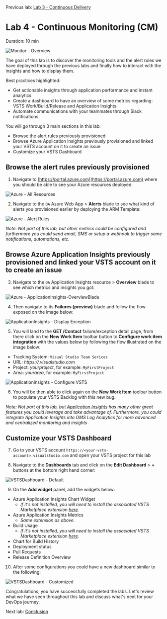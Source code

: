 Previous lab: [Lab 3 - Continuous Delivery](../Lab%203%20-%20Continuous%20Delivery/README.md)

# Lab 4 - Continuous Monitoring (CM)

Duration: 10 min

![Monitor - Overview](./imgs/Monitor-Overview.PNG)

The goal of this lab is to discover the monitoring tools and the alert rules we have deployed through the previous labs and finally how to interact with the insights and how to display them. 

Best practices highlighted:

- Get actionable insights through application performance and instant analytics
- Create a dashboard to have an overview of some metrics regarding: VSTS Work/Build/Release and Application Insights
- Automate communications with your teammates through Slack notifications

You will go through 3 main sections in this lab:

- Browse the alert rules previously provisioned
- Browse Azure Application Insights previously provisioned and linked your VSTS account on it to create an issue
- Customize your VSTS Dashboard

## Browse the alert rules previously provisioned

1. Navigate to [https://portal.azure.com](https://portal.azure.com) where you should be able to see your Azure resources deployed:

![Azure - All Resources](./imgs/Azure-AllResources.PNG)

2. Navigate to the `QA` Azure Web App > **Alerts** blade to see what kind of alerts you provisioned earlier by deploying the ARM Template:

![Azure - Alert Rules](./imgs/Azure-AlertRules.PNG)

*Note: Not part of this lab, but other metrics could be configured and furthermore you could send email, SMS or setup a webhook to trigger some notifications, automations, etc.*

## Browse Azure Application Insights previously provisioned and linked your VSTS account on it to create an issue

3. Navigate to the `QA` Application Insights resource > **Overview** blade to see which metrics and insights you got:

![Azure - ApplicationInsights-OverviewBlade](./imgs/ApplicationInsights-OverviewBlade.PNG)

4. Then navigate to its **Failures (preview)** blade and follow the flow exposed on the image below:

![ApplicationInsights - Display Exception](./imgs/ApplicationInsights-DisplayException.PNG)

5. You will land to the **GET /Contact** failure/exception detail page, from there click on the **New Work Item** toolbar button to **Configure work item integration** with the values below by following the flow illustrated on the image below:
- Tracking System: `Visual Studio Team Serices`
- URL: *https://<youraccount>.visualstudio.com*
- Project: *yourproject*, for example: `MyFirstProject`
- Area: *yourarea*, for example: `MyFirstProject`

![ApplicationInsights - Configure VSTS](./imgs/ApplicationInsights-ConfigureVSTS.PNG)

6. You will be then able to click again on the **New Work Item** toolbar button to populate your VSTS Backlog with this new bug.

*Note: Not part of this lab, but [Application Insights](https://azure.microsoft.com/en-us/services/application-insights/) has many other great features you could leverage and take advantage of. Furthermore, you could integrate Application Insights into OMS Log Analytics for more advanced and centralized monitoring and insights*

## Customize your VSTS Dashboard

7. Go to your VSTS account `https://<your-vsts-account>.visualstudio.com` and open your VSTS project for this lab

8. Navigate to the **Dashboards** tab and click on the **Edit Dashboard** > **+** buttons at the bottom right hand corner:

![VSTSDashboard - Default](./imgs/VSTSDashboard-Default.PNG)

9. On the **Add widget** panel, add the widgets below:
- Azure Application Insights Chart Widget
  - *If it's not installed, you will need to install the associated VSTS Marketplace extension [here](https://marketplace.visualstudio.com/items?itemName=ms-appinsights.ApplicationInsightsWidgets).*
- Azure Application Insights Metrics
  - *Same extension as above.*
- Build Usage
  - *If it's not installed, you will need to install the associated VSTS Marketplace extension [here](https://marketplace.visualstudio.com/items?itemName=ms-devlabs.BuildandTestUsage).*
- Chart for Build History
- Deployment status
- Pull Requests
- Release Definition Overview

10. After some configurations you could have a new dashboard similar to the following:

![VSTSDashboard - Customized](./imgs/VSTSDashboard-Customized.PNG)

Congratulations, you have successfully completed the labs. Let's review what we have seen throughout this lab and discuss what's next for your DevOps journey.

Next lab: [Conclusion](../Conclusion/README.md)